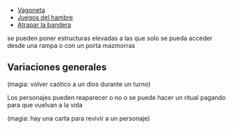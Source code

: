 - [Vagoneta](Vagoneta.md)
- [Juegos del hambre](Juegos_del_hambre.md)
- [Atrapar la bandera](Atrapar_la_bandera.md)


se pueden poner estructuras elevadas a las que solo se pueda acceder desde una rampa o con un porta
mazmorras


## Variaciones generales

(magia: volver caótico a un dios durante un turno)

Los personajes pueden reaparecer o no o se puede hacer un ritual pagando para que vuelvan a la vida

(magia: hay una carta para revivir a un personaje)


